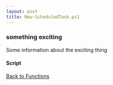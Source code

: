```yaml
---
layout: post
title: New-ScheduledTask.ps1
---
```


### something exciting

Some information about the exciting thing

#### Script

<script src="https://gist-it.appspot.com/github.com/BanterBoy/scripts-blog/blob/master/PowerShell/functions/New-ScheduledTask.ps1"></script>

<a href="/menu/_pages/functions.html">Back to Functions</a>
